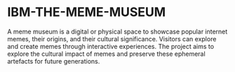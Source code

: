 # IBM-THE-MEME-MUSEUM
A meme museum is a digital or physical space to showcase popular internet memes, their origins, and their cultural significance. Visitors can explore and create memes through interactive experiences. The project aims to explore the cultural impact of memes and preserve these ephemeral artefacts for future generations.
